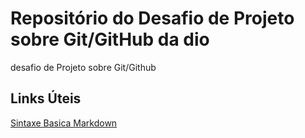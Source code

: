 # Repositório do Desafio de Projeto sobre Git/GitHub da dio
desafio de Projeto sobre Git/Github

## Links Úteis
[Sintaxe Basica Markdown](https://www.markdownguide.org/basic-syntax/)
